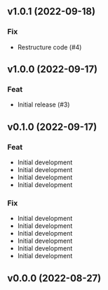 ## v1.0.1 (2022-09-18)

### Fix

- Restructure code (#4)

## v1.0.0 (2022-09-17)

### Feat

- Initial release (#3)

## v0.1.0 (2022-09-17)

### Feat

- Initial development
- Initial development
- Initial development
- Initial development

### Fix

- Initial development
- Initial development
- Initial development
- Initial development
- Initial development
- Initial development

## v0.0.0 (2022-08-27)
